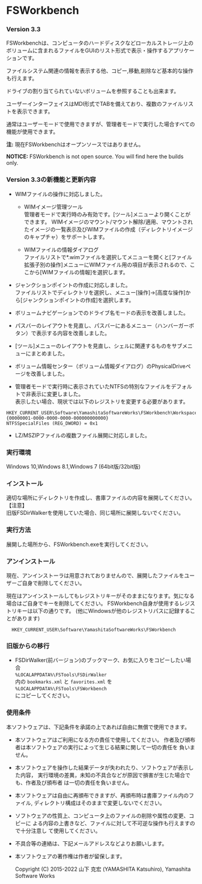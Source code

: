 # FSWorkbench
### Version 3.3

FSWorkbenchは、コンピュータのハードディスクなどローカルストレージ上のボリュームに含まれるファイルをGUIのリスト形式で表示・操作するアプリケーションです。

ファイルシステム関連の情報を表示する他、コピー,移動,削除など基本的な操作も行えます。

ドライブの割り当てられていないボリュームを参照することも出来ます。

ユーザーインターフェイスはMDI形式でTABを備えており、複数のファイルリストを表示できます。

通常はユーザーモードで使用できますが、管理者モードで実行した場合すべての機能が使用できます。

**注:** 現在FSWorkbenchはオープンソースではありません。

**NOTICE:** FSWorkbench is not open source. You will find here the builds only. 

### Version 3.3の新機能と更新内容

- WIMファイルの操作に対応しました。

  - WIMイメージ管理ツール    
    管理者モードで実行時のみ有効です。[ツール]メニューより開くことができます。
    WIMイメージのマウント/マウント解除/適用、マウントされたイメージの一覧表示及びWIMファイルの作成（ディレクトリイメージのキャプチャ）をサポートします。

  - WIMファイルの情報ダイアログ    
    ファイルリストで*.wimファイルを選択してメニューを開くと[ファイル拡張子別の操作]メニューにWIMファイル用の項目が表示されるので、ここから[WIMファイルの情報]を選択します。

- ジャンクションポイントの作成に対応しました。   
  ファイルリストでディレクトリを選択し、メニュー[操作]→[高度な操作]から[ジャンクションポイントの作成]を選択します。

- ボリュームナビゲーションでのドライブ名モードの表示を改善しました。

- パスバーのレイアウトを見直し、パスバーにあるメニュー（ハンバーガーボタン）で表示する内容を改善しました。

- [ツール]メニューのレイアウトを見直し、シェルに関連するものをサブメニューにまとめました。

- ボリューム情報センター（ボリューム情報ダイアログ）のPhysicalDriveページを改善しました。

- 管理者モードで実行時に表示されていたNTFSの特別なファイルをデフォルトで非表示に変更しました。    
  表示したい場合、現状では以下のレジストリを変更する必要があります。    
```
HKEY_CURRENT_USER\Software\YamashitaSoftwareWorks\FSWorkbench\Workspace\{00000001-0000-0000-0000-000000000000}
NTFSSpecialFiles (REG_DWORD) = 0x1
```

- LZ/MSZIPファイルの複数ファイル展開に対応しました。

### 実行環境

Windows 10,Windows 8.1,Windows 7
(64bit版/32bit版)

### インストール

適切な場所にディレクトリを作成し、書庫ファイルの内容を展開してください。<br>
【注意】<br>
 旧版FSDirWalkerを使用していた場合、同じ場所に展開しないでください。

### 実行方法
展開した場所から、FSWorkbench.exeを実行してください。

### アンインストール

現在、アンインストーラは用意されておりませんので、展開したファイルをユーザーご自身で削除してください。

現在はアンインストールしてもレジストリキーがそのままになります。気になる場合はご自身でキーを削除してください。
FSWorkbench自身が使用するレジストリキーは以下の通りです。
 (他にWindowsが他のレジストリパスに記録することがあります)

      HKEY_CURRENT_USER\Software\YamashitaSoftwareWorks\FSWorkbench

### 旧版からの移行

- FSDirWalker(前バージョン)のブックマーク、お気に入りをコピーしたい場合<br>
  `%LOCALAPPDATA%\FSTools\FSDirWalker`<br>
  内の `bookmarks.xml` と `favorites.xml` を<br>
  `%LOCALAPPDATA%\FSTools\FSWorkbench`  <br>
  にコピーしてください。

### 使用条件

本ソフトウェアは、下記条件を承諾の上であれば自由に無償で使用できます。

- 本ソフトウェアはご利用になる方の責任で使用してください。
  作者及び頒布者は本ソフトウェアの実行によって生じる結果に関して一切の責任を
  負いません。

- 本ソフトウェアを操作した結果データが失われたり、ソフトウェアが表示した内容，
  実行環境の差異，未知の不具合などが原因で損害が生じた場合でも、作者及び頒布者
  は一切の責任を負いません。

- 本ソフトウェアは自由に再頒布できますが、再頒布時は書庫ファイル内のファイル,
  ディレクトリ構成はそのままで変更しないでください。

- ソフトウェアの性質上、コンピュータ上のファイルの削除や属性の変更、コピーに
  よる内容の上書きなど、ファイルに対して不可逆な操作も行えますので十分注意し
  て使用してください。

- 不具合等の連絡は、下記メールアドレスなどよりお願いします。

- 本ソフトウェアの著作権は作者が留保します。

  Copyright (C) 2015-2022 山下 克宏 (YAMASHITA Katsuhiro), Yamashita Software Works
